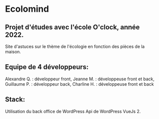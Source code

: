 # Ecolomind

## Projet d'études avec l'école O'clock, année 2022.
Site d'astuces sur le thème de l'écologie en fonction des pièces de la maison.


## Equipe de 4 développeurs: 
Alexandre Q. : développeur front,
Jeanne M. : développeuse front et back,
Guillaume P. : développeur back,
Charline H. : développeuse front et back

## Stack:
Utilisation du back office de WordPress
Api de WordPress
VueJs 2.
